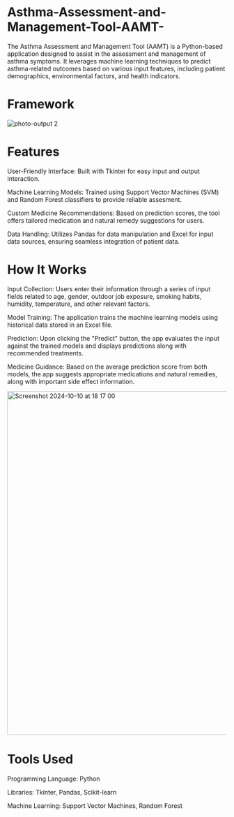 # Asthma-Assessment-and-Management-Tool-AAMT-
The Asthma Assessment and Management Tool (AAMT) is a Python-based application designed to assist in the assessment and management of asthma symptoms. It leverages machine learning techniques to predict asthma-related outcomes based on various input features, including patient demographics, environmental factors, and health indicators.

# Framework

![photo-output 2](https://github.com/user-attachments/assets/b2cc9985-0b44-40df-8ced-912789b9c99d)


# Features

User-Friendly Interface: Built with Tkinter for easy input and output interaction.

Machine Learning Models: Trained using Support Vector Machines (SVM) and Random Forest classifiers to provide reliable assesment.

Custom Medicine Recommendations: Based on prediction scores, the tool offers tailored medication and natural remedy suggestions for users.

Data Handling: Utilizes Pandas for data manipulation and Excel for input data sources, ensuring seamless integration of patient data.

# How It Works

Input Collection: Users enter their information through a series of input fields related to age, gender, outdoor job exposure, smoking habits, humidity, temperature, and other relevant factors.

Model Training: The application trains the machine learning models using historical data stored in an Excel file.

Prediction: Upon clicking the "Predict" button, the app evaluates the input against the trained models and displays predictions along with recommended treatments.

Medicine Guidance: Based on the average prediction score from both models, the app suggests appropriate medications and natural remedies, along with important side effect information.

<img width="787" alt="Screenshot 2024-10-10 at 18 17 00" src="https://github.com/user-attachments/assets/04eef033-cc44-44fa-aed1-47baa313d1ff">


# Tools Used

Programming Language: Python

Libraries: Tkinter, Pandas, Scikit-learn

Machine Learning: Support Vector Machines, Random Forest
